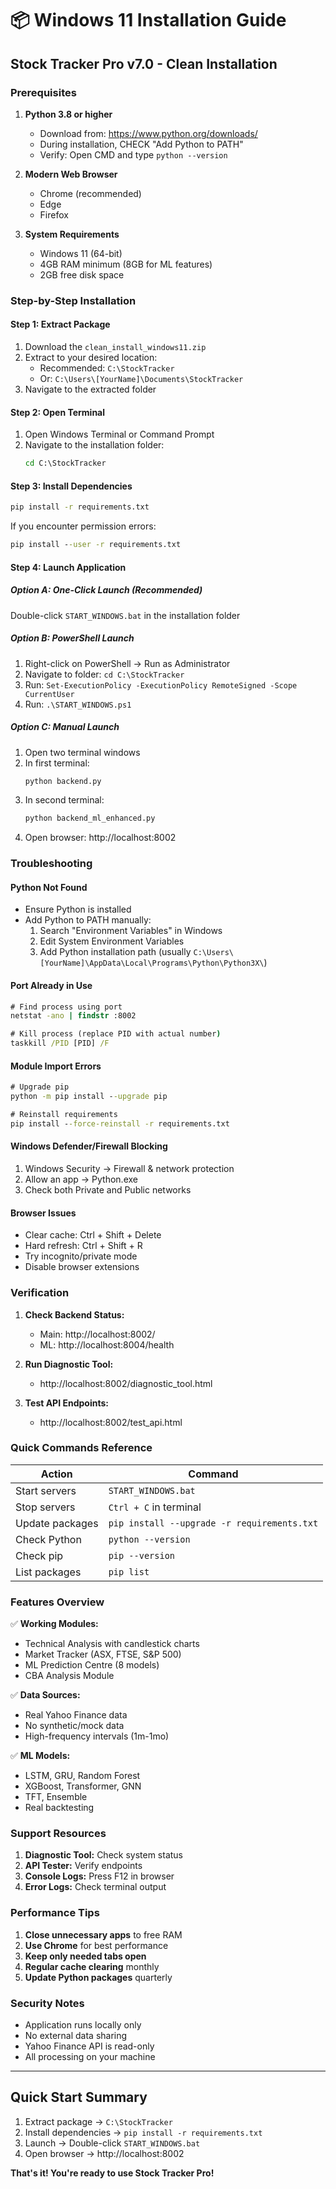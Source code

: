 # 📦 Windows 11 Installation Guide

## Stock Tracker Pro v7.0 - Clean Installation

### Prerequisites

1. **Python 3.8 or higher**
   - Download from: https://www.python.org/downloads/
   - During installation, CHECK "Add Python to PATH"
   - Verify: Open CMD and type `python --version`

2. **Modern Web Browser**
   - Chrome (recommended)
   - Edge
   - Firefox

3. **System Requirements**
   - Windows 11 (64-bit)
   - 4GB RAM minimum (8GB for ML features)
   - 2GB free disk space

### Step-by-Step Installation

#### Step 1: Extract Package
1. Download the `clean_install_windows11.zip`
2. Extract to your desired location:
   - Recommended: `C:\StockTracker`
   - Or: `C:\Users\[YourName]\Documents\StockTracker`
3. Navigate to the extracted folder

#### Step 2: Open Terminal
1. Open Windows Terminal or Command Prompt
2. Navigate to the installation folder:
   ```cmd
   cd C:\StockTracker
   ```

#### Step 3: Install Dependencies
```cmd
pip install -r requirements.txt
```

If you encounter permission errors:
```cmd
pip install --user -r requirements.txt
```

#### Step 4: Launch Application

##### Option A: One-Click Launch (Recommended)
Double-click `START_WINDOWS.bat` in the installation folder

##### Option B: PowerShell Launch
1. Right-click on PowerShell → Run as Administrator
2. Navigate to folder: `cd C:\StockTracker`
3. Run: `Set-ExecutionPolicy -ExecutionPolicy RemoteSigned -Scope CurrentUser`
4. Run: `.\START_WINDOWS.ps1`

##### Option C: Manual Launch
1. Open two terminal windows
2. In first terminal:
   ```cmd
   python backend.py
   ```
3. In second terminal:
   ```cmd
   python backend_ml_enhanced.py
   ```
4. Open browser: http://localhost:8002

### Troubleshooting

#### Python Not Found
- Ensure Python is installed
- Add Python to PATH manually:
  1. Search "Environment Variables" in Windows
  2. Edit System Environment Variables
  3. Add Python installation path (usually `C:\Users\[YourName]\AppData\Local\Programs\Python\Python3X\`)

#### Port Already in Use
```cmd
# Find process using port
netstat -ano | findstr :8002

# Kill process (replace PID with actual number)
taskkill /PID [PID] /F
```

#### Module Import Errors
```cmd
# Upgrade pip
python -m pip install --upgrade pip

# Reinstall requirements
pip install --force-reinstall -r requirements.txt
```

#### Windows Defender/Firewall Blocking
1. Windows Security → Firewall & network protection
2. Allow an app → Python.exe
3. Check both Private and Public networks

#### Browser Issues
- Clear cache: Ctrl + Shift + Delete
- Hard refresh: Ctrl + Shift + R
- Try incognito/private mode
- Disable browser extensions

### Verification

1. **Check Backend Status:**
   - Main: http://localhost:8002/
   - ML: http://localhost:8004/health

2. **Run Diagnostic Tool:**
   - http://localhost:8002/diagnostic_tool.html

3. **Test API Endpoints:**
   - http://localhost:8002/test_api.html

### Quick Commands Reference

| Action | Command |
|--------|---------|
| Start servers | `START_WINDOWS.bat` |
| Stop servers | `Ctrl + C` in terminal |
| Update packages | `pip install --upgrade -r requirements.txt` |
| Check Python | `python --version` |
| Check pip | `pip --version` |
| List packages | `pip list` |

### Features Overview

✅ **Working Modules:**
- Technical Analysis with candlestick charts
- Market Tracker (ASX, FTSE, S&P 500)
- ML Prediction Centre (8 models)
- CBA Analysis Module

✅ **Data Sources:**
- Real Yahoo Finance data
- No synthetic/mock data
- High-frequency intervals (1m-1mo)

✅ **ML Models:**
- LSTM, GRU, Random Forest
- XGBoost, Transformer, GNN
- TFT, Ensemble
- Real backtesting

### Support Resources

1. **Diagnostic Tool:** Check system status
2. **API Tester:** Verify endpoints
3. **Console Logs:** Press F12 in browser
4. **Error Logs:** Check terminal output

### Performance Tips

1. **Close unnecessary apps** to free RAM
2. **Use Chrome** for best performance
3. **Keep only needed tabs open**
4. **Regular cache clearing** monthly
5. **Update Python packages** quarterly

### Security Notes

- Application runs locally only
- No external data sharing
- Yahoo Finance API is read-only
- All processing on your machine

---

## Quick Start Summary

1. Extract package → `C:\StockTracker`
2. Install dependencies → `pip install -r requirements.txt`
3. Launch → Double-click `START_WINDOWS.bat`
4. Open browser → http://localhost:8002

**That's it! You're ready to use Stock Tracker Pro!**
